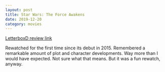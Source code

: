 ```yaml
---
layout: post
title: Star Wars: The Force Awakens
date: 2019-12-20
category: movies
---
```

 
[LetterboxD review link](https://letterboxd.com/samarthbhaskar/film/star-wars-the-force-awakens/1/)

Rewatched for the first time since its debut in 2015. Remembered a remarkable amount of plot and character developments. Way more than I would have expected. Not sure what that means. But it was a fun rewatch, anyway.